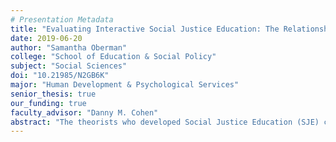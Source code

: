 ```yaml
---
# Presentation Metadata
title: "Evaluating Interactive Social Justice Education: The Relationship Between Responsive Fiction and Social Empathy"
date: 2019-06-20
author: "Samantha Oberman"
college: "School of Education & Social Policy"
subject: "Social Sciences"
doi: "10.21985/N2GB6K"
major: "Human Development & Psychological Services"
senior_thesis: true
our_funding: true
faculty_advisor: "Danny M. Cohen"
abstract: "The theorists who developed Social Justice Education (SJE) claim that its goals are: to critically analyze how oppression operates on an individual, cultural, and institutional level, to harness empathy and respect for others, and, ultimately, to commit to working for lasting change. However, the literature lacks research on how to evaluate such programs. Social empathy—empathy that takes into account contextual understanding and social awareness—is associated with higher engagement in social action. I used a mixed method design to analyze the affect SJE has on participants. I analyzed Tomorrow, a social justice program on mental health in high school, by having participants take the Social Empathy Index (SEI) before and after the workshop. They then participated in a group interview. Participants were randomly assigned to facilitated or online versions of Tomorrow to assess the differences between the pedagogies. The coding scheme consisted of subscales of empathy, four dimensions of knowledge, and engagement established through grounded theory. Using a paired t-test between pre- and post- SEIs, a significant difference between social empathy after participating in Tomorrow was established. However, no difference was found between the online and facilitated conditions. Participants reported an understanding of new perspectives related to mental health and social justice. This study not only analyzes the strengths and weaknesses of Tomorrow but also proposes a novel and robust method for creating and evaluating SJE in the future."
---
```

